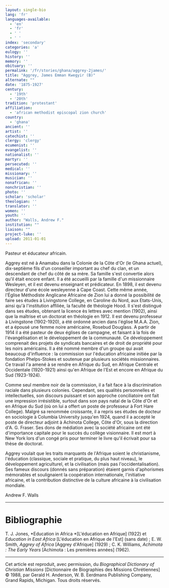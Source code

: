 ```yaml
---
layout: single-bio
lang: 'fr'
languages-available:
  - 'en'
  - 'fr'
  - ' '
  - ' '
index: 'secondary'
categories: 'a'
eulogy: ''
history: ''
memory: ''
obituary: ''
permalink: '/fr/stories/ghana/aggrey-2james/'
title: "Aggrey, James Emman Kwegyir (B)"
alternate: ""
date: '1875-1927'
century:
  - '19th'
  - '20th'
tradition: 'protestant'
affiliation:
  - 'african methodist episcopal zion church'
country:
  - 'ghana'
ancient: ''
artist: ''
catechist: ''
clergy: 'clergy'
ecumenist: ''
evangelist: ''
nationalist: ''
martyr: ''
persecuted: ''
medical: ''
missionary: ''
musician: ''
nonafrican: ''
nonchristian: ''
photo: ''
scholar: 'scholar'
theologian: ''
translator: ''
women: ''
youth: ''
author: "Walls, Andrew F."
institution: ""
liaison: ""
project-luke: ''
upload: 2011-01-01
---
```




Pasteur et éducateur africain.

Aggrey est né à Anamabu dans la Colonie de la Côte d'Or (le Ghana actuel), dix-septième fils d'un conseiller important au chef du clan, et un descendant de chef du côté de sa mère. Sa famille s'est convertie alors qu'il était encore enfant. Il a été accueilli par la famille d'un missionnaire Wesleyen, et il est devenu enseignant et prédicateur. En 1898, il est devenu directeur d'une école wesleyenne à Cape Coast. Cette même année, l'Église Méthodiste Anglicane Africaine de Zion lui a donné la possibilité de faire ses études à Livingstone College, en Caroline du Nord, aux Etats-Unis, ainsi qu'à l'institution affiliée, la faculté de théologie Hood. Il s'est distingué dans ses études, obtenant la licence ès lettres avec mention (1902), ainsi que la maîtrise et un doctorat en théologie en 1912. Il est devenu professeur à Livingstone (1902-1920), a été ordonné ancien dans l'église M.A.A. Zion, et a épousé une femme noire américaine, Rosebud Douglass. A partir de 1914 il a été pasteur de deux églises de campagne, et faisant à la fois de l'évangélisation et le développement de la communauté. Ce développement comprenait des projets de syndicats bancaires et de droit de propriété pour les noirs américains. Il a été nommé membre d'un groupe qui avait beaucoup d'influence : la commission sur l'éducation africaine initiée par la fondation Phelps-Stokes et soutenue par plusieurs sociétés missionnaires. Ce travail l'a amené à se rendre en Afrique du Sud, en Afrique Centrale et Occidentale (1920-1921) ainsi qu'en Afrique de l'Est et encore en Afrique du Sud (1923-1924).

Comme seul membre noir de la commission, il a fait face à la discrimination raciale dans plusieurs colonies. Cependant, ses qualités personnelles et intellectuelles, son discours puissant et son approche conciliatoire ont fait une impression irrésistible, surtout dans son pays natal de la Côte d'Or et en Afrique du Sud (où on lui a offert un poste de professeur à Fort Hare College). Malgré sa renommée croissante, il a repris ses études de docteur en sociologie à Columbia University jusqu'en 1924, quand il a accepté le poste de directeur adjoint à Achinota College, Côte d'Or, sous la direction d'A. G. Fraser. Ses dons de médiation avec la société africaine ont été d'importance capitale pour le succès du collège visionnaire. Il est mort à New York lors d'un congé pris pour terminer le livre qu'il écrivait pour sa thèse de doctorat.

Aggrey voulait que les traits marquants de l'Afrique soient le christianisme, l'éducation (classique, sociale et pratique, du plus haut niveau), le développement agriculturel, et la civilisation (mais pas l'occidentalisation). Ses fameux discours (donnés sans préparation) étaient garnis d'aphorismes mémorables et soulignaient la coopération internationale, l'initiative africaine, et la contribution distinctive de la culture africaine à la civilisation mondiale.

Andrew F. Walls

---

# Bibliographie

T. J. Jones, *Education in Africa *[L'éducation en Afrique] (1922) et *Education in East Africa* [L'éducation en Afrique de l'Est] (sans date) ; E. W. Smith, *Aggrey of Africa* [Aggrey d'Afrique] (1929) ; C. K. Williams, *Achimota : The Early Years* [Achimota : Les premières années] (1962).

---

Cet article est reproduit, avec permission, du *Biographical Dictionary of Christian Missions* [Dictionnaire de Biographies des Missions Chrétiennes] © 1988, par Gerald H. Anderson, W. B. Eerdmans Publishing Company, Grand Rapids, Michigan. Tous droits réservés.
